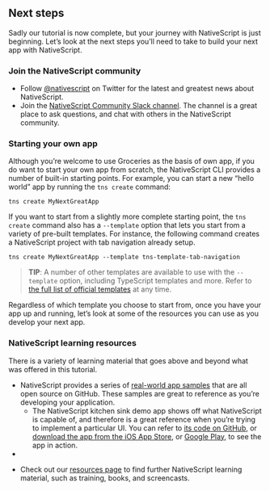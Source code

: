 ## Next steps

Sadly our tutorial is now complete, but your journey with NativeScript is just beginning. Let’s look at the next steps you’ll need to take to build your next app with NativeScript.

### Join the NativeScript community

- Follow [@nativescript](https://twitter.com/nativescript) on Twitter for the latest and greatest news about NativeScript.
- Join the [NativeScript Community Slack channel](http://developer.telerik.com/wp-login.php?action=slack-invitation). The channel is a great place to ask questions, and chat with others in the NativeScript community.

### Starting your own app

Although you’re welcome to use Groceries as the basis of own app, if you do want to start your own app from scratch, the NativeScript CLI provides a number of built-in starting points. For example, you can start a new “hello world” app by running the `tns create` command:

```
tns create MyNextGreatApp
```

If you want to start from a slightly more complete starting point, the `tns create` command also has a `--template` option that lets you start from a variety of pre-built templates. For instance, the following command creates a NativeScript project with tab navigation already setup.

```
tns create MyNextGreatApp --template tns-template-tab-navigation
```

> **TIP**: A number of other templates are available to use with the `--template` option, including TypeScript templates and more. Refer to [the full list of official templates](https://www.tjvantoll.com/2016/02/22/creating-nativescript-templates/) at any time.

Regardless of which template you choose to start from, once you have your app up and running, let’s look at some of the resources you can use as you develop your next app.

### NativeScript learning resources

There is a variety of learning material that goes above and beyond what was offered in this tutorial.

* NativeScript provides a series of [real-world app samples](https://www.nativescript.org/app-samples-with-code) that are all open source on GitHub. These samples are great to reference as you’re developing your application.
    * The NativeScript kitchen sink demo app shows off what NativeScript is capable of, and therefore is a great reference when you’re trying to implement a particular UI. You can refer to [its code on GitHub](https://github.com/NativeScript/nativescript-marketplace-demo), or [download the app from the iOS App Store](https://itunes.apple.com/us/app/examples-nativescript/id1046772499?ls=1&mt=8), or [Google Play](https://play.google.com/store/apps/details?id=org.nativescript.nativescriptmarketplacedemo&amp;hl=en), to see the app in action. 
* 

- Check out our [resources page](https://www.nativescript.org/resources) to find further NativeScript learning material, such as training, books, and screencasts.
